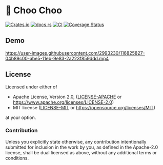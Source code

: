# 🚂 Choo Choo

[![Crates.io](https://img.shields.io/crates/v/choochoo.svg)](https://crates.io/crates/choochoo)
[![docs.rs](https://img.shields.io/docsrs/choochoo)](https://docs.rs/choochoo)
[![CI](https://github.com/azriel91/credent/workflows/CI/badge.svg)](https://github.com/azriel91/choochoo/actions/workflows/ci.yml)
[![Coverage Status](https://codecov.io/gh/azriel91/choochoo/branch/main/graph/badge.svg)](https://codecov.io/gh/azriel91/choochoo)

## Demo

https://user-images.githubusercontent.com/2993230/116825827-04b89c00-abe5-11eb-9e83-2a223f859ddd.mp4

## License

Licensed under either of

* Apache License, Version 2.0, ([LICENSE-APACHE](LICENSE-APACHE) or https://www.apache.org/licenses/LICENSE-2.0)
* MIT license ([LICENSE-MIT](LICENSE-MIT) or https://opensource.org/licenses/MIT)

at your option.

### Contribution

Unless you explicitly state otherwise, any contribution intentionally submitted for inclusion in the work by you, as defined in the Apache-2.0 license, shall be dual licensed as above, without any additional terms or conditions.
